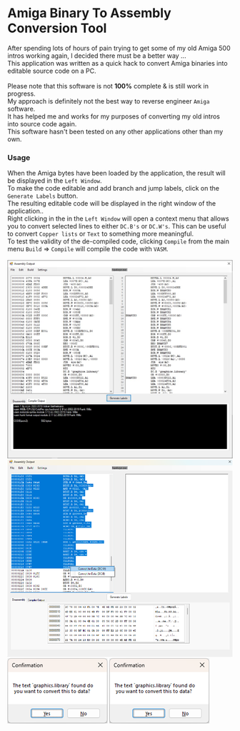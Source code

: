 # Amiga Binary To Assembly Conversion Tool

After spending lots of hours of pain trying to get some of my old Amiga 500 intros working again, I decided there must be a better way ...
<br>This application was written as a quick hack to convert Amiga binaries into editable source code on a PC.
<br><br>Please note that this software is not **100%** complete & is still work in progress.
<br>My approach is definitely not the best way to reverse engineer `Amiga` software.
<br>It has helped me and works for my purposes of converting my old intros into source code again.
<br>This software hasn't been tested on any other applications other than my own.

### Usage
When the Amiga bytes have been loaded by the application, the result will be displayed in the `Left Window`.
<br>To make the code editable and add branch and jump labels, click on the `Generate Labels` button.
<br>The resulting editable code will be displayed in the right window of the application..
<br>Right clicking in the in the `Left Window` will open a context menu that allows you to convert selected lines to either `DC.B's` or `DC.W's`. This can be useful to convert `Copper lists` or `Text` to something more meaningful.
<br>To test the validity of the de-compiled code, clicking `Compile` from the main menu `Build` => `Compile` will compile the code with `VASM`.
<br>
<br>
![](ReadMeImages/AmigaBinaryToAssemblyConverter.jpg)
![](ReadMeImages/ConvertSelectionToData.png)
![](ReadMeImages/ConvertToData.png)
![](ReadMeImages/ConvertToData.png)